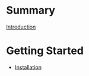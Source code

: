 # Summary

[Introduction](./README.md)


# Getting Started

- [Installation](./getting-started/installation.md)
